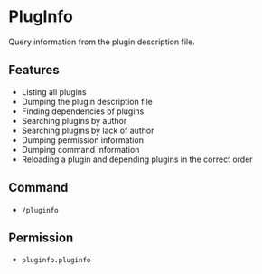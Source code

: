 # PlugInfo

Query information from the plugin description file.

## Features

- Listing all plugins
- Dumping the plugin description file
- Finding dependencies of plugins
- Searching plugins by author
- Searching plugins by lack of author
- Dumping permission information
- Dumping command information
- Reloading a plugin and depending plugins in the correct order

## Command

- `/pluginfo`

## Permission

- `pluginfo.pluginfo`
